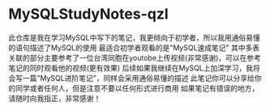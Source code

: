 # MySQLStudyNotes-qzl
此仓库是我在学习MySQL中写下的笔记，我更倾向于初学者，所以我用通俗易懂的语句描述了MySQL的使用
最适合初学者观看的是"MySQL速成笔记"
其中多表关联的部分主要参考了一位台湾同胞在youtobe上传视频(非常感谢)，可以在参考笔记的同时观看他的视频(更有效果)
后续如果我继续在MySQL上加深学习，我将会写一篇"MySQL进阶笔记"，同样会采用通俗易懂的描述
此笔记你可以分享给你的同学或者任何人，但是注意不要以任何形式进行商用
如果笔记有错误的地方，请随时向我指正，非常感谢！

